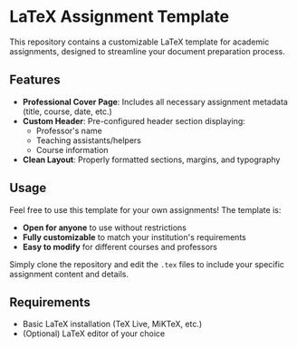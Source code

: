 # LaTeX Assignment Template

This repository contains a customizable LaTeX template for academic assignments, designed to streamline your document preparation process.

## Features

- **Professional Cover Page**: Includes all necessary assignment metadata (title, course, date, etc.)
- **Custom Header**: Pre-configured header section displaying:
  - Professor's name
  - Teaching assistants/helpers
  - Course information
- **Clean Layout**: Properly formatted sections, margins, and typography

## Usage

Feel free to use this template for your own assignments! The template is:

- **Open for anyone** to use without restrictions
- **Fully customizable** to match your institution's requirements
- **Easy to modify** for different courses and professors

Simply clone the repository and edit the `.tex` files to include your specific assignment content and details.

## Requirements

- Basic LaTeX installation (TeX Live, MiKTeX, etc.)
- (Optional) LaTeX editor of your choice